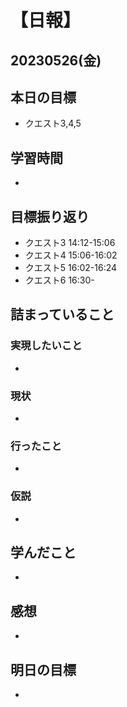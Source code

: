 # 【日報】
## 20230526(金)
## 本日の目標
- クエスト3,4,5

## 学習時間
- 

## 目標振り返り
- クエスト3 14:12-15:06
- クエスト4 15:06-16:02
- クエスト5 16:02-16:24
- クエスト6 16:30-


## 詰まっていること
### 実現したいこと 
- 
### 現状
- 
### 行ったこと 
- 
### 仮説
- 

## 学んだこと
- 

## 感想
- 

## 明日の目標
- 


